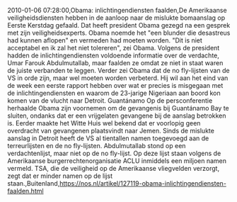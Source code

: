 2010-01-06 07:28:00,Obama: inlichtingendiensten faalden,De Amerikaanse veiligheidsdiensten hebben in de aanloop naar de mislukte bomaanslag op Eerste Kerstdag gefaald. Dat heeft president Obama gezegd na een gesprek met zijn veiligheidsexperts. Obama noemde het "een blunder die desastreus had kunnen aflopen" en vermeden had moeten worden. "Dit is niet acceptabel en ik zal het niet tolereren", zei Obama. Volgens de president hadden de inlichtingendiensten voldoende informatie over de verdachte, Umar Farouk Abdulmutallab, maar faalden ze omdat ze niet in staat waren de juiste verbanden te leggen. Verder zei Obama dat de no fly-lijsten van de VS in orde zijn, maar wel moeten worden verbeterd. Hij wil aan het eind van de week een eerste rapport hebben over wat er precies is misgegaan met de inlichtingendiensten en waarom de 23-jarige Nigeriaan aan boord kon komen van de vlucht naar Detroit. Guantánamo Op de persconferentie herhaalde Obama zijn voornemen om de gevangenis bij Guantánamo Bay te sluiten, ondanks dat er een vrijgelaten gevangene bij de aanslag betrokken is. Eerder maakte het Witte Huis wel bekend dat er voorlopig geen overdracht van gevangenen plaatsvindt naar Jemen. Sinds de mislukte aanslag in Detroit heeft de VS al tientallen namen toegevoegd aan de terreurlijsten en de no fly-lijsten. Abdulmutallab stond op een verdachtenlijst, maar niet op de no fly-lijst. Op deze lijst staan volgens de Amerikaanse burgerrechtenorganisatie ACLU inmiddels een miljoen namen vermeld. TSA, die de veiligheid op de Amerikaanse vliegvelden verzorgt, zegt dat er minder namen op de lijst staan.,Buitenland,https://nos.nl/artikel/127119-obama-inlichtingendiensten-faalden.html